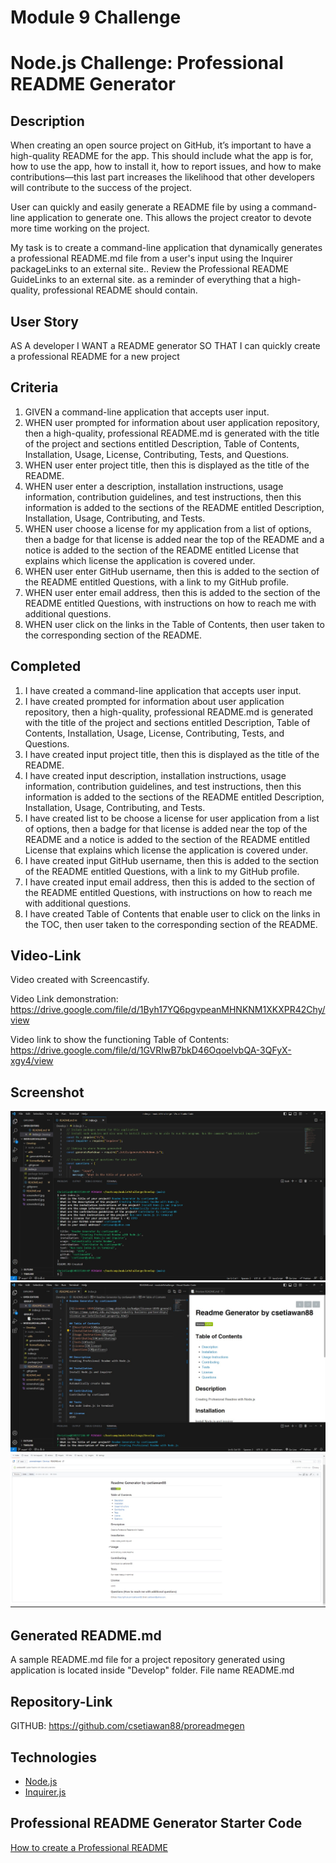 # Module 9 Challenge

# Node.js Challenge: Professional README Generator

## Description

When creating an open source project on GitHub, it’s important to have a high-quality README for the app. This should include what the app is for, how to use the app, how to install it, how to report issues, and how to make contributions—this last part increases the likelihood that other developers will contribute to the success of the project.

User can quickly and easily generate a README file by using a command-line application to generate one. This allows the project creator to devote more time working on the project.

My task is to create a command-line application that dynamically generates a professional README.md file from a user's input using the Inquirer packageLinks to an external site.. Review the Professional README GuideLinks to an external site. as a reminder of everything that a high-quality, professional README should contain.

## User Story

AS A developer
I WANT a README generator
SO THAT I can quickly create a professional README for a new project

## Criteria

1. GIVEN a command-line application that accepts user input.
2. WHEN user prompted for information about user application repository, then a high-quality, professional README.md is generated with the title of the project and sections entitled Description, Table of Contents, Installation, Usage, License, Contributing, Tests, and Questions.
3. WHEN user enter project title, then this is displayed as the title of the README.
4. WHEN user enter a description, installation instructions, usage information, contribution guidelines, and test instructions, then this information is added to the sections of the README entitled Description, Installation, Usage, Contributing, and Tests.
5. WHEN user choose a license for my application from a list of options, then a badge for that license is added near the top of the README and a notice is added to the section of the README entitled License that explains which license the application is covered under.
6. WHEN user enter GitHub username, then this is added to the section of the README entitled Questions, with a link to my GitHub profile.
7. WHEN user enter email address, then this is added to the section of the README entitled Questions, with instructions on how to reach me with additional questions.
8. WHEN user click on the links in the Table of Contents, then user taken to the corresponding section of the README.

## Completed

1. I have created a command-line application that accepts user input.
2. I have created prompted for information about user application repository, then a high-quality, professional README.md is generated with the title of the project and sections entitled Description, Table of Contents, Installation, Usage, License, Contributing, Tests, and Questions.
3. I have created input project title, then this is displayed as the title of the README.
4. I have created input description, installation instructions, usage information, contribution guidelines, and test instructions, then this information is added to the sections of the README entitled Description, Installation, Usage, Contributing, and Tests.
5. I have created list to be choose a license for user application from a list of options, then a badge for that license is added near the top of the README and a notice is added to the section of the README entitled License that explains which license the application is covered under.
6. I have created input GitHub username, then this is added to the section of the README entitled Questions, with a link to my GitHub profile.
7. I have created input email address, then this is added to the section of the README entitled Questions, with instructions on how to reach me with additional questions.
8. I have created Table of Contents that enable user to click on the links in the TOC, then user taken to the corresponding section of the README.

## Video-Link

Video created with Screencastify.

Video Link demonstration: https://drive.google.com/file/d/1Byh17YQ6pgvpeanMHNKNM1XKXPR42Chy/view

Video link to show the functioning Table of Contents: https://drive.google.com/file/d/1GVRIwB7bkD46OqoelvbQA-3QFyX-xgy4/view

## Screenshot

![Generating Readme questions](screenshot1.jpg)
![Readme on Visual Code Editor](screenshot2.jpg)
![Readme on Github](screenshot3.jpg)

## Generated README.md

A sample README.md file for a project repository generated using application is located inside "Develop" folder. File name README.md

## Repository-Link

GITHUB: https://github.com/csetiawan88/proreadmegen

## Technologies

- [Node.js](https://nodejs.org/)
- [Inquirer.js](https://www.npmjs.com/package/inquirer)

## Professional README Generator Starter Code

[How to create a Professional README](https://coding-boot-camp.github.io/full-stack/github/professional-readme-guide)
